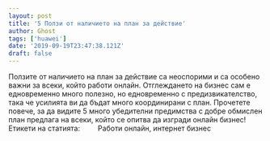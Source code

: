 ```yaml
---
layout: post
title: '5 Ползи от наличието на план за действие'
author: Ghost
tags: ['huawei']
date: '2019-09-19T23:47:38.121Z'
draft: false
---
```


Ползите от наличието на план за действие са неоспорими и са особено важни за всеки, който работи онлайн. Отглеждането на бизнес сам е едновременно много полезно, но едновременно с предизвикателство, така че усилията ви да бъдат много координирани с план. Прочетете повече, за да видите 5 много убедителни предимства с добре обмислен план предлага на всеки, който се опитва да изгради онлайн бизнес!     Етикети на статията:         Работи онлайн, интернет бизнес
